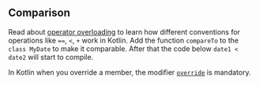 ## Comparison

Read about [operator overloading][1] to learn how
different conventions for operations like `==`, `<`, `+`
work in Kotlin. Add the function `compareTo` to the
`class MyDate` to make it comparable. After that the code
below `date1 < date2` will start to compile.

In Kotlin when you override a member, the modifier [`override`][2] is mandatory.

[1]: https://kotlinlang.org/docs/reference/operator-overloading.html
[2]: https://kotlinlang.org/docs/reference/classes.html#overriding-members
